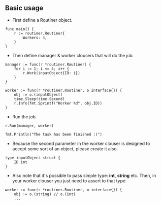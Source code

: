 ## Basic usage

- First define a Routiner object.

```golang
func main() {
	r := routiner.Routiner{
		Workers: 4,
	}
}
```

- Then define manager & worker clousers that will do the job.

```golang
manager := func(r *routiner.Routiner) {
    for i := 1; i <= 4; i++ {
        r.Work(inputObject{ID: i})
    }
}

worker := func(r *routiner.Routiner, o interface{}) {
    obj := o.(inputObject)
    time.Sleep(time.Second)
    r.Info(fmt.Sprintf("Worker %d", obj.ID))
}
```

- Run the job.

```golang
r.Run(manager, worker)

fmt.Println("The task has been finished :)")
```

- Because the second parameter in the worker clouser is designed to accept some sort of an object, please create it also.

```golang
type inputObject struct {
	ID int
}
```

- Also note that it's possible to pass simple type: **int**, **string** etc. Then, in your worker clouser you just need to assert to that type:

```golang
worker := func(r *routiner.Routiner, o interface{}) {
    obj := o.(string) // o.(int)
    ...
```